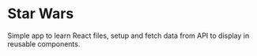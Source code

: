 # Star Wars

Simple app to learn React files, setup and fetch data from API to display in reusable components.
